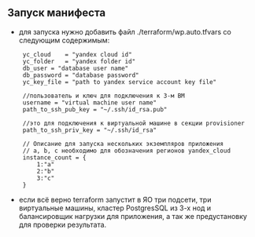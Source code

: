 ## Запуск манифеста

 - для запуска нужно добавить файл ./terraform/wp.auto.tfvars
   со следующим содержимым:

        yc_cloud    = "yandex cloud id"
        yc_folder   = "yandex folder id"
        db_user = "database user name"
        db_password = "database password"
        yc_key_file = "path to yandex service account key file"
        
        //пользователь и ключ для подключения к 3-м ВМ
        username = "virtual machine user name"    
        path_to_ssh_pub_key = "~/.ssh/id_rsa.pub"

        //это для подключения к виртуальной машине в секции provisioner
        path_to_ssh_priv_key = "~/.ssh/id_rsa"
        
        // Описание для запуска нескольких экземпляров приложения
        // a, b, c необходимо для обозначения регионов yandex_cloud
        instance_count = {
            1:"a"
            2:"b"
            3:"c"
        }
 - если всё верно terraform запустит в ЯО три подсети, три виртуальные машины, кластер PostgresSQL из 3-х нод и балансировщик нагрузки для приложения, а так же предустановку для проверки результата.